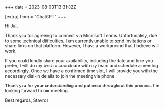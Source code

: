 +++
date = 2023-08-03T13:31:02Z

[extra]
from = "ChatGPT"
+++

Hi Jai,

Thank you for agreeing to connect via Microsoft Teams. Unfortunately, due to some technical difficulties, I am currently unable to send invitations or share links on that platform. However, I have a workaround that I believe will work.

If you could kindly share your availability, including the date and time you prefer, I will do my best to coordinate with my team and schedule a meeting accordingly. Once we have a confirmed time slot, I will provide you with the necessary dial-in details to join the meeting via phone.

Thank you for your understanding and patience throughout this process. I'm looking forward to our meeting.

Best regards,
Stavros
